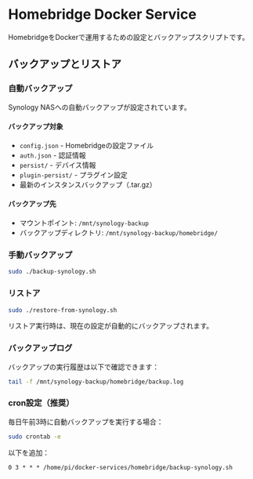 # Homebridge Docker Service

HomebridgeをDockerで運用するための設定とバックアップスクリプトです。

## バックアップとリストア

### 自動バックアップ
Synology NASへの自動バックアップが設定されています。

#### バックアップ対象
- `config.json` - Homebridgeの設定ファイル
- `auth.json` - 認証情報
- `persist/` - デバイス情報
- `plugin-persist/` - プラグイン設定
- 最新のインスタンスバックアップ（.tar.gz）

#### バックアップ先
- マウントポイント: `/mnt/synology-backup`
- バックアップディレクトリ: `/mnt/synology-backup/homebridge/`

### 手動バックアップ
```bash
sudo ./backup-synology.sh
```

### リストア
```bash
sudo ./restore-from-synology.sh
```
リストア実行時は、現在の設定が自動的にバックアップされます。

### バックアップログ
バックアップの実行履歴は以下で確認できます：
```bash
tail -f /mnt/synology-backup/homebridge/backup.log
```

### cron設定（推奨）
毎日午前3時に自動バックアップを実行する場合：
```bash
sudo crontab -e
```
以下を追加：
```
0 3 * * * /home/pi/docker-services/homebridge/backup-synology.sh
```
